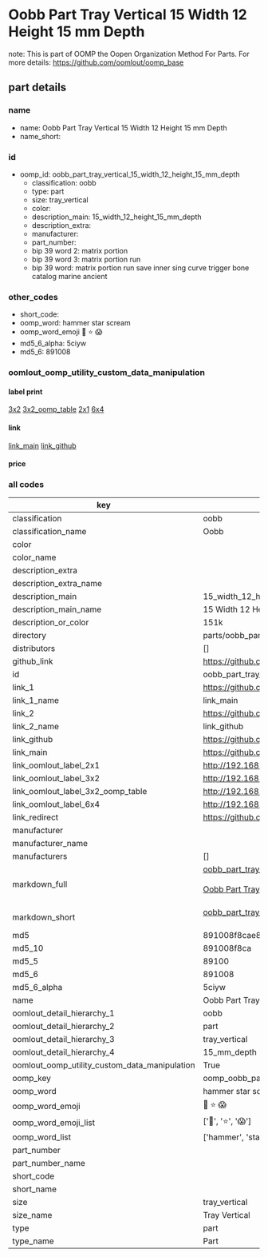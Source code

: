 # Oobb Part Tray Vertical 15 Width 12 Height 15 mm Depth  

note: This is part of OOMP the Oopen Organization Method For Parts. For more details: https://github.com/oomlout/oomp_base

##  part details
  







### name
* name: Oobb Part Tray Vertical 15 Width 12 Height 15 mm Depth
* name_short: 
### id
* oomp_id: oobb_part_tray_vertical_15_width_12_height_15_mm_depth
  * classification: oobb
  * type: part
  * size: tray_vertical
  * color: 
  * description_main: 15_width_12_height_15_mm_depth
  * description_extra: 
  * manufacturer: 
  * part_number: 
  * bip 39 word 2: matrix portion
  * bip 39 word 3: matrix portion run
  * bip 39 word: matrix portion run save inner sing curve trigger bone catalog marine ancient

### other_codes
* short_code: 
* oomp_word: hammer star scream
* oomp_word_emoji :hammer: :star: :scream:
* md5_6_alpha: 5ciyw
* md5_6: 891008






### oomlout_oomp_utility_custom_data_manipulation
#### label print
[3x2](http://192.168.1.245:1112/?label=oomp%205ciyw)
[3x2_oomp_table](http://192.168.1.108:1112/?label=oomp%205ciyw)
[2x1](http://192.168.1.242:1112/?label=oomp%205ciyw)
[6x4](http://192.168.1.55:1112/?label=oomp%205ciyw)    

#### link

[link_main](https://github.com/oomlout/oomlout_oomp_version_1_messy/tree/main/parts/oobb_part_tray_vertical_15_width_12_height_15_mm_depth) [link_github](https://github.com/oomlout/oomlout_oomp_version_1_messy/tree/main/parts/oobb_part_tray_vertical_15_width_12_height_15_mm_depth)                             

#### price







### all codes 
| key | value |  
| --- | --- |  
| classification | oobb |  
| classification_name | Oobb |  
| color |  |  
| color_name |  |  
| description_extra |  |  
| description_extra_name |  |  
| description_main | 15_width_12_height_15_mm_depth |  
| description_main_name | 15 Width 12 Height 15 mm Depth |  
| description_or_color | 151k |  
| directory | parts/oobb_part_tray_vertical_15_width_12_height_15_mm_depth |  
| distributors | [] |  
| github_link | https://github.com/oomlout/oomlout_oomp_part_src/tree/main/parts/oobb_part_tray_vertical_15_width_12_height_15_mm_depth |  
| id | oobb_part_tray_vertical_15_width_12_height_15_mm_depth |  
| link_1 | https://github.com/oomlout/oomlout_oomp_version_1_messy/tree/main/parts/oobb_part_tray_vertical_15_width_12_height_15_mm_depth |  
| link_1_name | link_main |  
| link_2 | https://github.com/oomlout/oomlout_oomp_version_1_messy/tree/main/parts/oobb_part_tray_vertical_15_width_12_height_15_mm_depth |  
| link_2_name | link_github |  
| link_github | https://github.com/oomlout/oomlout_oomp_version_1_messy/tree/main/parts/oobb_part_tray_vertical_15_width_12_height_15_mm_depth |  
| link_main | https://github.com/oomlout/oomlout_oomp_version_1_messy/tree/main/parts/oobb_part_tray_vertical_15_width_12_height_15_mm_depth |  
| link_oomlout_label_2x1 | http://192.168.1.242:1112/?label=oomp%205ciyw |  
| link_oomlout_label_3x2 | http://192.168.1.245:1112/?label=oomp%205ciyw |  
| link_oomlout_label_3x2_oomp_table | http://192.168.1.108:1112/?label=oomp%205ciyw |  
| link_oomlout_label_6x4 | http://192.168.1.55:1112/?label=oomp%205ciyw |  
| link_redirect | https://github.com/oomlout/oomlout_oomp_version_1_messy/tree/main/parts/oobb_part_tray_vertical_15_width_12_height_15_mm_depth |  
| manufacturer |  |  
| manufacturer_name |  |  
| manufacturers | [] |  
| markdown_full | [oobb_part_tray_vertical_15_width_12_height_15_mm_depth](none)<br>[](none)<br>[Oobb Part Tray Vertical 15 Width 12 Height 15 Mm Depth](none)<br><br> |  
| markdown_short | [oobb_part_tray_vertical_15_width_12_height_15_mm_depth](none)<br><br> |  
| md5 | 891008f8cae886cb253a3bfd7aaa1449 |  
| md5_10 | 891008f8ca |  
| md5_5 | 89100 |  
| md5_6 | 891008 |  
| md5_6_alpha | 5ciyw |  
| name | Oobb Part Tray Vertical 15 Width 12 Height 15 mm Depth |  
| oomlout_detail_hierarchy_1 | oobb |  
| oomlout_detail_hierarchy_2 | part |  
| oomlout_detail_hierarchy_3 | tray_vertical |  
| oomlout_detail_hierarchy_4 | 15_mm_depth |  
| oomlout_oomp_utility_custom_data_manipulation | True |  
| oomp_key | oomp_oobb_part_tray_vertical_15_width_12_height_15_mm_depth |  
| oomp_word | hammer star scream |  
| oomp_word_emoji | :hammer: :star: :scream: |  
| oomp_word_emoji_list | [':hammer:', ':star:', ':scream:'] |  
| oomp_word_list | ['hammer', 'star', 'scream'] |  
| part_number |  |  
| part_number_name |  |  
| short_code |  |  
| short_name |  |  
| size | tray_vertical |  
| size_name | Tray Vertical |  
| type | part |  
| type_name | Part |  
